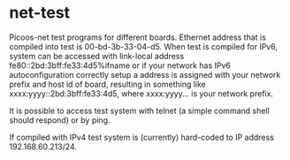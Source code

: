 net-test
========

Picoos-net test programs for different boards.
Ethernet address that is compiled into test is
00-bd-3b-33-04-d5. When test is compiled for IPv6,
system can be accessed with link-local address
fe80::2bd:3bff:fe33:4d5%ifname or if your network
has IPv6 autoconfiguration correctly setup a
address is assigned with your network prefix and
host id of board, resulting in something like
xxxx:yyyy::2bd:3bff:fe33:4d5, where xxxx:yyyy... is your
network prefix.

It is possible to access test system with telnet (a simple
command shell should respond) or by ping.

If compiled with IPv4 test system is (currently) hard-coded to
IP address 192.168.60.213/24.

